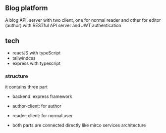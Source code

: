 ## Blog platform
A blog API, server with two client, one for normal reader and other for editor (author) with RESTful API server and JWT authentication

## tech
+ reactJS with typeScript
+ tailwindcss
+ express with typescript

### structure
it contains three part
 + backend: express framework
 + author-client: for author
 + reader-client: for normal user

 + both parts are connected directly like mirco services architecture
